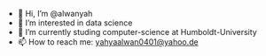 - 👋 Hi, I’m @alwanyah
- 👀 I’m interested in data science
- 🌱 I’m currently studing computer-science at Humboldt-University
- 📫 How to reach me: yahyaalwan0401@yahoo.de

<!---
alwanyah/alwanyah is a ✨ special ✨ repository because its `README.md` (this file) appears on your GitHub profile.
You can click the Preview link to take a look at your changes.
--->
